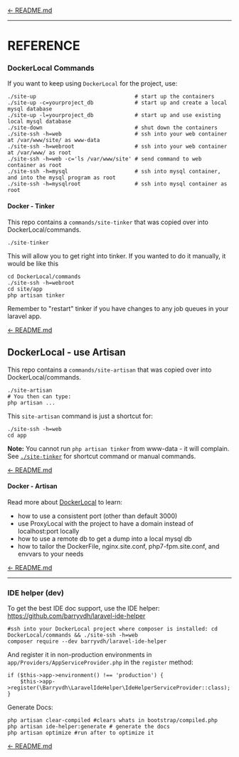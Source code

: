 
[← README.md](README.md)

---

# REFERENCE

### DockerLocal Commands

If you want to keep using `DockerLocal` for the project, use:

```
./site-up                               # start up the containers
./site-up -c=yourproject_db             # start up and create a local mysql database
./site-up -l=yourproject_db             # start up and use existing local mysql database
./site-down                             # shut down the containers
./site-ssh -h=web                       # ssh into your web container at /var/www/site/ as www-data
./site-ssh -h=webroot                   # ssh into your web container at /var/www/ as root
./site-ssh -h=web -c='ls /var/www/site' # send command to web container as root
./site-ssh -h=mysql                     # ssh into mysql container, and into the mysql program as root
./site-ssh -h=mysqlroot                 # ssh into mysql container as root
```

#### Docker - Tinker

This repo contains a `commands/site-tinker` that was copied over into DockerLocal/commands.

```
./site-tinker
```

This will allow you to get right into tinker. If you wanted to do it manually, it would be like this

```
cd DockerLocal/commands
./site-ssh -h=webroot
cd site/app
php artisan tinker
```

Remember to "restart" tinker if you have changes to any job queues in your laravel app.

[← README.md](README.md#contents)

## DockerLocal - use Artisan

This repo contains a `commands/site-artisan` that was copied over into DockerLocal/commands.

```
./site-artisan
# You then can type:
php artisan ...
```

This `site-artisan` command is just a shortcut for:

```
./site-ssh -h=web
cd app
```

**Note:** You cannot run `php artisan tinker` from www-data - it will complain. See [`./site-tinker`](#docker---tinker) for shortcut command or manual commands.

[← README.md](README.md#contents)

#### Docker - Artisan

Read more about [DockerLocal](https://github.com/amurrell/DockerLocal) to learn:

- how to use a consistent port (other than default 3000)
- use ProxyLocal with the project to have a domain instead of localhost:port locally
- how to use a remote db to get a dump into a local mysql db
- how to tailor the DockerFile, nginx.site.conf, php7-fpm.site.conf, and envvars to your needs


[← README.md](README.md#contents)

---

### IDE helper (dev)

To get the best IDE doc support, use the IDE helper: https://github.com/barryvdh/laravel-ide-helper

```
#ssh into your DockerLocal project where composer is installed: cd DockerLocal/commands && ./site-ssh -h=web
composer require --dev barryvdh/laravel-ide-helper
```

And register it in non-production environments in `app/Providers/AppServiceProvider.php` in the `register` method:

```
if ($this->app->environment() !== 'production') {
    $this->app->register(\Barryvdh\LaravelIdeHelper\IdeHelperServiceProvider::class);
}
```

Generate Docs:

```
php artisan clear-compiled #clears whats in bootstrap/compiled.php
php artisan ide-helper:generate # generate the docs
php artisan optimize #run after to optimize it
```

[← README.md](README.md#contents)
